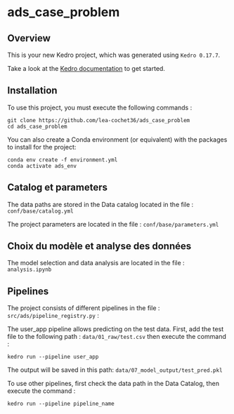 # ads_case_problem

## Overview

This is your new Kedro project, which was generated using `Kedro 0.17.7`.

Take a look at the [Kedro documentation](https://kedro.readthedocs.io) to get started.

## Installation

To use this project, you must execute the following commands :

```
git clone https://github.com/lea-cochet36/ads_case_problem
cd ads_case_problem
```

You can also create a Conda environment (or equivalent) with the packages to install for the project:

```
conda env create -f environment.yml
conda activate ads_env
```

## Catalog et parameters

The data paths are stored in the Data catalog located in the file : `conf/base/catalog.yml`

The project parameters are located in the file : `conf/base/parameters.yml`

## Choix du modèle et analyse des données

The model selection and data analysis are located in the file : `analysis.ipynb`

## Pipelines

The project consists of different pipelines in the file : `src/ads/pipeline_registry.py` :

The user_app pipeline allows predicting on the test data. First, add the test file to the following path : `data/01_raw/test.csv` then execute the command : 

```
kedro run --pipeline user_app
```

The output will be saved in this path: `data/07_model_output/test_pred.pkl`

To use other pipelines, first check the data path in the Data Catalog, then execute the command :

```
kedro run --pipeline pipeline_name
```
